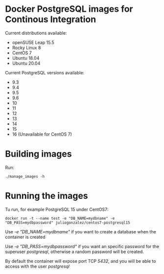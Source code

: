 # Docker PostgreSQL images for Continous Integration

Current distributions available:

* openSUSE Leap 15.5
* Rocky Linux 8
* CentOS 7
* Ubuntu 18.04
* Ubuntu 20.04

Current PostgreSQL versions available:

* 9.3
* 9.4
* 9.5
* 9.6
* 10
* 11
* 12
* 13
* 14
* 15
* 16 (Unavailable for CentOS 7)

# Building images

Run:

```
./manage_images -h
```

# Running the images

Tu run, for example PostgreSQL 15 under CentOS7:

```
docker run -t --name test -e "DB_NAME=mydbname" -e "DB_PASS=mydbpassword" juliogonzalez/centos7-postgresql15
```

Use *-e "DB_NAME=mydbname"* if you want to create a database when the container is created

Use *-e "DB_PASS=mydbpassword"* if you want an specific password for the superuser *postgresql*, otherwise a random password will be created.

By default the container will expose port TCP *5432*, and you will be able to access with the user *postgresql*
